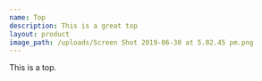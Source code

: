 ```yaml
---
name: Top
description: This is a great top
layout: product
image_path: /uploads/Screen Shot 2019-06-30 at 5.02.45 pm.png
---
```


This is a top.
